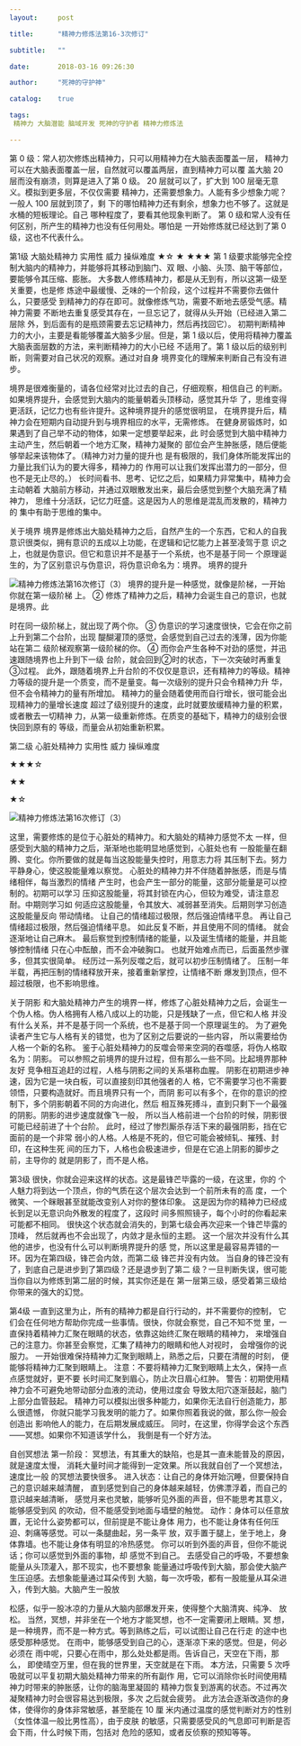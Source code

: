 ```yaml
---
layout:     post

title:      "精神力修炼法第16-3次修订"

subtitle:   ""

date:       2018-03-16 09:26:30

author:     "死神的守护神"

catalog:    true

tags:
 精神力 大脑潜能 脑域开发 死神的守护者 精神力修炼法

---
```




第 0 级：常人初次修炼出精神力，只可以用精神力在大脑表面覆盖一层，
精神力可以在大脑表面覆盖一层，自然就可以覆盖两层，直到精神力可以覆
盖大脑 20 层而没有崩溃，则算是进入了第 0 级。
20 层就可以了，扩大到 100 层毫无意义。模拟到更多层，不仅仅需要
精神力，还需要想象力。人能有多少想象力呢？一般人 100 层就到顶了，剩
下的哪怕精神力还有剩余，想象力也不够了。这就是水桶的短板理论。自己
哪种程度了，要看其他现象判断了。
第 0 级和常人没有任何区别，所产生的精神力也没有任何用处。哪怕是
一开始修炼就已经达到了第 0 级，这也不代表什么。

第1级
大脑处精神力
实用性
威力
操纵难度
★☆
★
★★★
第 1 级要求能够完全控制大脑内的精神力，并能够将其移动到脑门、双
眼、小脑、头顶、脑干等部位，要能够令其压缩、膨胀。
大多数人修练精神力，都是从无到有，所以这第一级至关重要，也是修
炼途中最缓慢、乏味的一个阶段，这个过程并不需要你去做什么，只要感受
到精神力的存在即可。就像修炼气功，需要不断地去感受气感。精神力需要
不断地去重复感受其存在，一旦忘记了，就得从头开始（已经进入第二层除
外，到后面有的是瓶颈需要去忘记精神力，然后再找回它）。
初期判断精神力的大小，主要是看能够覆盖大脑多少层。但是，第 1
级以后，使用将精神力覆盖大脑表面层数的方法，来判断精神力的大小已经
不适用了。第 1 级以后的级别判断，则需要对自己状况的观察。通过对自身
境界变化的理解来判断自己有没有进步。

境界是很难衡量的，请各位经常对比过去的自己，仔细观察，相信自己
的判断。如果境界提升，会感觉到大脑内的能量朝着头顶移动，感觉其升华
了，思维变得更活跃，记忆力也有些许提升。这种境界提升的感觉很明显，
在境界提升后，精神力会在短期内自动提升到与境界相应的水平，无需修炼。
在健身房锻炼时，如果遇到了自己举不动的物体，如果一定想要举起来，此
时会感觉到大脑中精神力主动产生，然后朝着一个地方汇聚，精神力凝聚的
部位会产生肿胀感，随后便能够举起来该物体了。（精神力对力量的提升也
是有极限的，我们身体所能发挥出的力量比我们认为的要大得多，精神力的
作用可以让我们发挥出潜力的一部分，但也不是无止尽的。）
长时间看书、思考、记忆之后，如果精力非常集中，精神力会主动朝着
大脑前方移动，并通过双眼散发出来，最后会感觉到整个大脑充满了精神力，
思维十分活跃，记忆力旺盛。这是因为人的思维是混乱而发散的，精神力的
集中有助于思维的集中。

关于境界
境界是修炼出大脑处精神力之后，自然产生的一个东西，它和人的自我
意识很类似，拥有意识的五成以上功能，在逻辑和记忆能力上甚至凌驾于意
识之上，也就是伪意识。但它和意识并不是基于一个系统，也不是基于同一
个原理诞生的，为了区别意识与伪意识，将伪意识命名为：境界。
境界的提升

 ![精神力修炼法第16次修订（3）](/img/xiulian/xiulian16-3-1.jpg)
境界的提升是一种感觉，就像是阶梯，一开始你就在第一级阶梯
上。
②
修炼了精神力之后，精神力会诞生自己的意识，也就是境界。此

时在同一级阶梯上，就出现了两个你。
③
伪意识的学习速度很快，它会在你之前上升到第二个台阶，出现
醍醐灌顶的感觉，会感觉到自己过去的浅薄，因为你能站在第二
级阶梯观察第一级阶梯的你。
④
而你会产生各种不对劲的感觉，并迅速跟随境界也上升到下一级
台阶，就会回到②时的状态，下一次突破时再重复③过程。
此外，跟随着境界上升台阶的不仅仅是意识，还有精神力的等级。精神
力等级的提升是一个质变，而不是量变。每一次级别的提升只会令精神力升
华，但不会令精神力的量有所增加。
精神力的量会随着使用而自行增长，很可能会出现精神力的量增长速度
超过了级别提升的速度，此时就要放缓精神力量的积累，或者散去一切精神
力，从第一级重新修炼。在质变的基础下，精神力的级别会很快回到原有的
等级，而量会从初始重新积累。

第二级
心脏处精神力
实用性
威力
操纵难度

★★★☆

★★

★☆

![精神力修炼法第16次修订（3）](/img/xiulian/xiulian16-3-2.jpg)

这里，需要修炼的是位于心脏处的精神力。和大脑处的精神力感觉不太
一样，但感受到大脑的精神力之后，渐渐地也能明显地感觉到，心脏处也有
一股能量在翻腾、变化。你所要做的就是每当这股能量失控时，用意志力将
其压制下去。努力平静身心，使这股能量难以察觉。
心脏处的精神力并不伴随着肿胀感，而是与情绪相伴，每当激烈的情绪
产生时，也会产生一部分的能量，这部分能量是可以控制的。初期可以学习
压抑这股能量，将其封锁在内心，但较为难受，请注意忍耐。中期则学习如
何适应这股能量，令其放大、减弱甚至消失。后期则学习创造这股能量反向
带动情绪。
让自己的情绪超过极限，然后强迫情绪平息。
再让自己情绪超过极限，然后强迫情绪平息。
如此反复不断，并且使用不同的情绪。
就会逐渐地让自己麻木。
最后察觉到控制情绪的能量，以及诞生情绪的能量，并且能够控制情绪
只在心中酝酿，而不会冲破胸口。
也就开始难点而已，后面虽然步骤多，但其实很简单。
经历过一系列反噬之后，就可以初步压制情绪了。
压制一年半载，再把压制的情绪释放开来，接着重新掌控，让情绪不断
爆发到顶点，但不超过极限，也不影响思维。

关于阴影
和大脑处精神力产生的境界一样，修炼了心脏处精神力之后，会诞生一
个伪人格。伪人格拥有人格八成以上的功能，只是残缺了一点，但它和人格
并没有什么关系，并不是基于同一个系统，也不是基于同一个原理诞生的。
为了避免读者产生它与人格有关的错觉，也为了区别之后要说的一些内容，
所以需要给伪人格一个新的名称。
鉴于心脏处精神力的反噬会带来空洞的吞噬感，将伪人格取名为：阴影。
可以参照之前境界的提升过程，但有那么一些不同。比起境界那种友好
竞争相互追赶的过程，人格与阴影之间的关系堪称血腥。
阴影在初期进步神速，因为它是一块白板，可以直接刻印其他强者的人
格，它不需要学习也不需要领悟，只要构造就好。而且境界只有一个，而阴
影可以有多个，在你的意识的控制下，多个阴影朝着不同的方向进化，然后
相互殊死搏斗，直到只剩下一个最强的阴影。阴影的进步速度就像飞一般，
所以当人格前进一个台阶的时候，阴影很可能已经前进了十个台阶。
此时，经过了惨烈厮杀存活下来的最强阴影，挡在它面前的是一个非常
弱小的人格。人格是不死的，但它可能会被倾轧、摧残、封印，在这种生死
间的压力下，人格也会极速进步，但是在它追上阴影的脚步之前，主导你的
就是阴影了，而不是人格。

第3级
很快，你就会迎来这样的状态。这是最锋芒毕露的一级，在这里，你的
个人魅力将到达一个顶点，你的气质在这个层次会达到一个前所未有的高
度，一个微笑、一个眯眼甚至就能改变别人对你的整体印象。
这是因为你的精神力已经成长到足以无意识向外散发的程度了，这段时
间多照照镜子，每个小时的你看起来可能都不相同。
很快这个状态就会消失的，到第七级会再次迎来一个锋芒毕露的顶峰，
然后就再也不会出现了，内敛才是永恒的主题。
这一个层次并没有什么其他的进步，也没有什么可以判断境界提升的感
觉，所以这里是最容易弄错的一环。因为在第四级，锋芒会内敛，而第二级
锋芒并没有内敛。
当自身的锋芒没有了，到底自己是进步到了第四级？还是退步到了第二
级？一旦判断失误，很可能当你自以为修炼到第二层的时候，其实你还是在
第一层第三级，感受着第三级给你带来的强大的幻觉。

第4级
一直到这里为止，所有的精神力都是自行行动的，并不需要你的控制，
它们会在任何地方帮助你完成一些事情。很快，你就会察觉，自己不知不觉
里，一直保持着精神力汇聚在眼睛的状态，依靠这始终汇聚在眼睛的精神力，
来增强自己的注意力。你甚至会察觉，汇集了精神力的眼睛和他人对视时，
会增强你的说服力。
一开始很难保持精神力汇聚到眼睛上，熟悉之后，只要在清醒的时刻，
便能够将精神力汇聚到眼睛上。
注意：不要将精神力汇聚到眼睛上太久，保持一点点感觉就好，更不要
长时间汇聚到眉心，防止次日眉心红肿。
警告：初期使用精神力会不可避免地带动部分血液的流动，使用过度会
导致太阳穴逐渐鼓起，脑门上部分血管鼓起。
精神力可以模拟出很多种能力，如果你无法自行创造能力，那么很遗憾，
你就只能学习我发明的能力了。如果你照着我说的做，那么你一般会创造出
影响他人的能力，在后期发展成威压。
同时，在这里，你得学会这个东西——冥想。如果你不知道该学什么，
我倒是有一个好方法。

自创冥想法
第一阶段：
冥想法，有其重大的缺陷，也是其一直未能普及的原因，就是速度太慢，
消耗大量时间才能得到一定效果。所以我就自创了一个冥想法，速度比一般
的冥想法要快很多。
进入状态：让自己的身体开始沉睡，但要保持自己的意识越来越清醒，
直到感觉到自己的身体越来越轻，仿佛漂浮着，而自己的意识越来越清晰，
感觉月来也灵敏，能够听见外面的声音，但不能思考其意义，能够感受到风
的吹动，但不能感受到地面与墙壁的触觉。
动作：身体可以任意放置，无论什么姿势都可以，但前提是不能让身体
用力，也不能让身体有任何压迫、刺痛等感觉。可以一条腿曲起，另一条平
放，双手置于腿上，坐于地上，身体靠墙。也不能让身体有明显的冷热感觉。
你可以听到外面的声音，但你不能说话；你可以感觉到外面的事物，却
感觉不到自己。
去感受自己的呼吸，不要想象能量从头顶灌入，那不现实，也不要想象
能量通过呼吸传到大脑，那会使大脑产生压迫感。去想象能量通过耳朵传到
大脑，每一次呼吸，都有一股能量从耳朵进入，传到大脑。大脑产生一股放

松感，似乎一股冰凉的力量从大脑内部爆发开来，使得整个大脑清爽、纯净、
放松。
当然，冥想，并非坐在一个地方才能冥想，也不一定需要闭上眼睛。冥
想，是一种境界，而不是一种方式。等到熟练之后，可以试图让自己在行走
的途中也感受那种感觉。
在雨中，能够感受到自己的心，逐渐凉下来的感觉。但是，何必必须在
雨中呢，只要心在雨中，那么处处都是雨。告诉自己，天空在下雨，那么，
即使晴空万里，但在我的世界里，天空就是在下雨。
本方法，只需要 5 次呼吸就可以平复初期大脑处精神力带来的所有副作
用，它可以消除你长时间使用精神力时带来的肿胀感，让你的脑海里凝固的
精神力恢复到游离的状态。不过再次凝聚精神力时会很容易达到极限，多次
之后就会疲劳。
此方法会逐渐改造你的身体，使得你的身体非常敏感，甚至能在 10 厘
米内通过温度的感觉判断对方的性别（女性体温一般比男性高），由于皮肤
的敏感，只需要感受风的气息即可判断是否会下雨，什么时候下雨，包括对
危险的感知，或者反侦察的预知等等。


